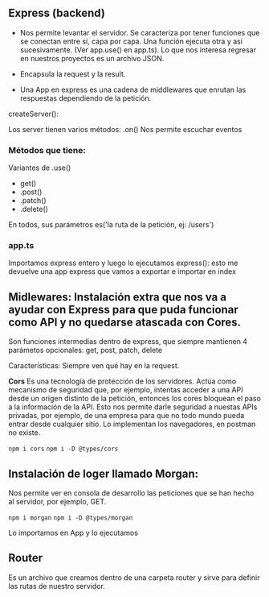 ## Express (backend)

- Nos permite levantar el servidor.
  Se caracteriza por tener funciones que se conectan entre sí, capa por capa. Una función ejecuta otra y así sucesivamente. (Ver app.use() en app.ts). Lo que nos interesa regresar en nuestros proyectos es un archivo JSON.

- Encapsula la request y la result.

- Una App en express es una cadena de middlewares que enrutan las respuestas dependiendo de la petición.

createServer():

Los server tienen varios métodos:
.on() Nos permite escuchar eventos

### Métodos que tiene:

Variantes de .use()

- get()
- .post()
- .patch()
- .delete()

En todos, sus parámetros es('la ruta de la petición, ej: /users')

### app.ts

Importamos express entero y luego lo ejecutamos express(): esto me devuelve una app express que vamos a exportar e importar en index

## Midlewares: Instalación extra que nos va a ayudar con Express para que puda funcionar como API y no quedarse atascada con Cores.

Son funciones intermedias dentro de express, que siempre mantienen 4 parámetos opcionales: get, post, patch, delete

Características:
Siempre ven qué hay en la request.

**Cors** Es una tecnología de protección de los servidores. Actúa como mecanismo de seguridad que, por ejemplo, intentas acceder a una API desde un origen distinto de la petición, entonces los cores bloquean el paso a la información de la API. Esto nos permite darle seguridad a nuestas APIs privadas, por ejemplo, de una empresa para que no todo mundo pueda entrar desde cualquier sitio. Lo implementan los navegadores, en postman no existe.

`npm i cors`
`npm i -D @types/cors`

## Instalación de loger llamado Morgan:

Nos permite ver en consola de desarrollo las peticiones que se han hecho al servidor, por ejemplo, GET.

`npm i morgan`
`npm i -D @types/morgan`

Lo importamos en App y lo ejecutamos

## Router

Es un archivo que creamos dentro de una carpeta router y sirve para definir las rutas de nuestro servidor.
